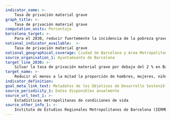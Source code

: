 ```yaml
---
indicator_name: >-
    Tasa de privación material grave
graph_title: >-
    Tasa de privación material grave
computation_units: Porcentaje
barcelona_target: >-
    Para el 2030, reducir fuertemente la incidencia de la pobreza grave en Barcelona, especialmente entre la población más joven, velando también por que no afecte desproporcionadamente a determinados territorios
national_indicator_available:  >-
    Tasa de privación material grave
national_geographical_coverage: Ciudad de Barcelona y Area Metropolitana de Barcelona
source_organisation_1: Ayuntamiento de Barcelona
target_line_2030: >-
    Situar la tasa de privación material grave por debajo del 2 % en Barcelona, también en la población menor de 16 años, e inferior al 3 % en el conjunto del área metropolitana de Barcelona (AMB)
target_name: >-
    Reducir al menos a la mitad la proporción de hombres, mujeres, niños y niñas de todas las edades que viven en la pobreza en todas sus dimensiones, de acuerdo con las definiciones de cada Estado
indicator_definition:
goal_meta_link_text: Metadatos de los Objetivos de Desarrollo Sostenible de las Naciones Unidas (pdf 894kB)
source_periodicity_1: Datos disponibles anualmente
source_url_text_1: >-
    Estadísticas metropolitanas de condiciones de vida
source_other_info_1: >-
    Instituto de Estudios Regionales Metropolitanos de Barcelona (IERMB)
---
```

